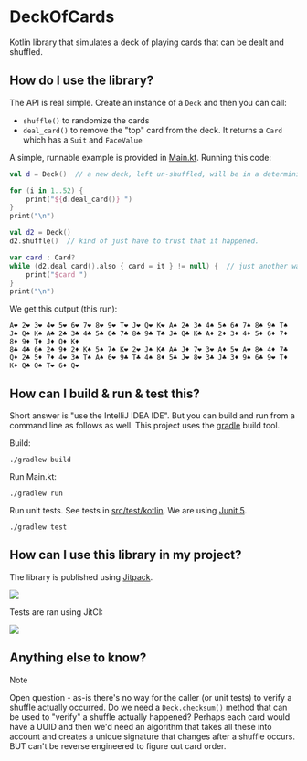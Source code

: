 # DeckOfCards
Kotlin library that simulates a deck of playing cards that can be dealt and shuffled.

## How do I use the library?

The API is real simple. Create an instance of a `Deck` and then you can call:
* `shuffle()` to randomize the cards
* `deal_card()` to remove the "top" card from the deck. It returns a `Card` which has a `Suit` and `FaceValue`

A simple, runnable example is provided in [Main.kt](src/main/kotlin/Main.kt). Running this code:

```kotlin
val d = Deck()  // a new deck, left un-shuffled, will be in a deterministic order

for (i in 1..52) {
    print("${d.deal_card()} ")
}
print("\n")

val d2 = Deck()
d2.shuffle()  // kind of just have to trust that it happened.

var card : Card?
while (d2.deal_card().also { card = it } != null) {  // just another way to loop through
    print("$card ")
}
print("\n")
```

We get this output (this run):
```text
A❤ 2❤ 3❤ 4❤ 5❤ 6❤ 7❤ 8❤ 9❤ T❤ J❤ Q❤ K❤ A♠ 2♠ 3♠ 4♠ 5♠ 6♠ 7♠ 8♠ 9♠ T♠ J♠ Q♠ K♠ A♣ 2♣ 3♣ 4♣ 5♣ 6♣ 7♣ 8♣ 9♣ T♣ J♣ Q♣ K♣ A♦ 2♦ 3♦ 4♦ 5♦ 6♦ 7♦ 8♦ 9♦ T♦ J♦ Q♦ K♦ 
8♣ 4♣ 6♠ 2♠ 9♦ 2♦ K♠ 5♠ 7♠ K❤ 2❤ J♠ K♣ A♣ J♦ 7❤ 3❤ A♦ 5❤ A❤ 8♠ 4♦ 7♣ Q♦ 2♣ 5♦ 7♦ 4❤ 3♠ T♠ A♠ 6❤ 9♣ T♣ 4♠ 8♦ 5♣ J❤ 8❤ 3♣ J♣ 3♦ 9♠ 6♣ 9❤ T♦ K♦ Q♣ Q♠ T❤ 6♦ Q❤
```

## How can I build & run & test this?
 
Short answer is "use the IntelliJ IDEA IDE". But you can build and run from a command line as follows as well. This project uses the [gradle](https://gradle.org/) build tool.

Build:
```shell
./gradlew build
```

Run Main.kt:
```shell
./gradlew run
```

Run unit tests. See tests in [src/test/kotlin](src/test/kotlin). We are using [Junit 5](https://junit.org/junit5/docs/current/user-guide/).
```shell
./gradlew test
```

## How can I use this library in my project?

The library is published using [Jitpack](jitpack.io).

[![](https://jitpack.io/v/codybrookshear/DeckOfCards.svg)](https://jitpack.io/#codybrookshear/DeckOfCards)

Tests are ran using JitCI:

[![](https://jitci.com/gh/codybrookshear/DeckOfCards/svg)](https://jitci.com/gh/codybrookshear/DeckOfCards)


## Anything else to know?

> [!NOTE]  
> Open question - as-is there's no way for the caller (or unit tests) to verify a shuffle actually occurred. Do we need a `Deck.checksum()` method that can be used to "verify" a shuffle actually happened?  Perhaps each card would have a UUID and then we'd need an algorithm that takes all these into account and creates a unique signature that changes after a shuffle occurs. BUT can't be reverse engineered to figure out card order.